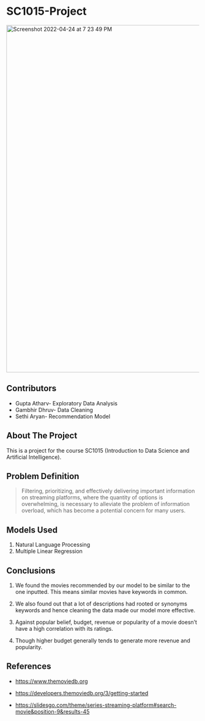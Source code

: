 # SC1015-Project
<img width="905" alt="Screenshot 2022-04-24 at 7 23 49 PM" src="https://user-images.githubusercontent.com/75164918/164974072-1e4f5202-0d60-4f87-98f2-97b924b52cfe.png">

## Contributors <br>
- Gupta Atharv- Exploratory Data Analysis 
- Gambhir Dhruv- Data Cleaning 
- Sethi Aryan- Recommendation Model 

## About The Project <br>

This is a project for the course SC1015 (Introduction to Data Science and Artificial Intelligence).

## Problem Definition <br>
> Filtering, prioritizing, and effectively delivering important information on streaming platforms, where the quantity of options is overwhelming, is necessary to alleviate the problem of information overload, which has become a potential concern for many users.

## Models Used
1. Natural Language Processing
2. Multiple Linear Regression

## Conclusions

1. We found the movies recommended by our model to be similar to the one inputted. This means similar movies have keywords in common. 


2. We also found out that a lot of descriptions had rooted or synonyms keywords and hence cleaning the data made our model more effective.


3. Against popular belief, budget, revenue or popularity of a movie doesn’t have a high correlation with its ratings.
4. Though higher budget generally tends to generate more revenue and popularity.





## References 
* https://www.themoviedb.org

* https://developers.themoviedb.org/3/getting-started

* https://slidesgo.com/theme/series-streaming-platform#search-movie&position-9&results-45


